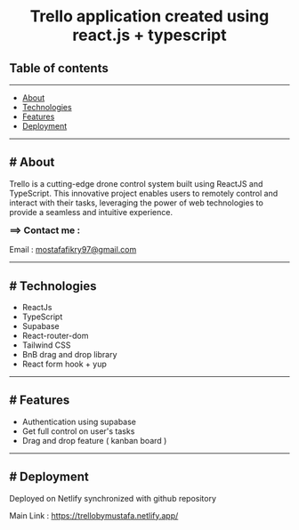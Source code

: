 <!DOCTYPE html>
<html>
  <head> </head>
  <body>
    <h1 style="text-align: center">
      Trello application created using react.js + typescript
    </h1>
    <h2>Table of contents</h2>
    <hr />
    <ul id="table-contents">
      <li><a href="#About">About</a></li>
      <li><a href="#Technologies">Technologies</a></li>
      <li><a href="#Features">Features</a></li>
      <li><a href="#Deployment">Deployment</a></li>
    </ul>
    <hr />
    <section id="About">
      <h2># About</h2>
      <p>
        Trello is a cutting-edge drone control system built using ReactJS and TypeScript. This innovative project enables users to remotely control and interact with their tasks, leveraging the power of web technologies to provide a seamless and intuitive experience.
      </p>
      <h3 style="margin-top: 4px">==> Contact me :</h3>
      <p>
        Email :
        <a href="mailto:mostafafikry97@gmail.com">mostafafikry97@gmail.com</a>
      </p>
    </section>
    <hr />
    <section id="Technologies">
      <h2># Technologies</h2>
      <ul>
        <li>ReactJs</li>
        <li>TypeScript</li>
        <li>Supabase</li>
        <li>React-router-dom</li>
        <li>Tailwind CSS</li>
        <li>BnB drag and drop library</li>
        <li>React form hook + yup</li>
      </ul>
    </section>
    <hr />
    <section id="Features">
      <h2># Features</h2>
      <ul>
        <li>Authentication using supabase</li>
        <li>Get full control on user's tasks</li>
        <li>Drag and drop feature ( kanban board )</li>
      </ul>
    </section>
    <hr />
  <section id="Deployment">
      <h2># Deployment</h2>
      <p>
        Deployed on Netlify synchronized with github repository
      </p>
      <p>
        Main Link :
        <a href="https://trellobymustafa.netlify.app/"
          >https://trellobymustafa.netlify.app/</a
        >
      </p>
    </section>
  </body>
</html>
